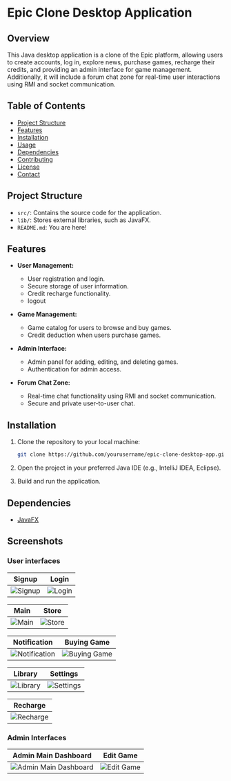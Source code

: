 # Epic Clone Desktop Application

## Overview
This Java desktop application is a clone of the Epic platform, allowing users to create accounts, log in, explore news, purchase games, recharge their credits, and providing an admin interface for game management. Additionally, it will include a forum chat zone for real-time user interactions using RMI and socket communication.

## Table of Contents
- [Project Structure](#project-structure)
- [Features](#features)
- [Installation](#installation)
- [Usage](#usage)
- [Dependencies](#dependencies)
- [Contributing](#contributing)
- [License](#license)
- [Contact](#contact)

## Project Structure
- `src/`: Contains the source code for the application.
- `lib/`: Stores external libraries, such as JavaFX.
- `README.md`: You are here!

## Features
- **User Management:**
  - User registration and login.
  - Secure storage of user information.
  - Credit recharge functionality.
  - logout

- **Game Management:**
  - Game catalog for users to browse and buy games.
  - Credit deduction when users purchase games.

- **Admin Interface:**
  - Admin panel for adding, editing, and deleting games.
  - Authentication for admin access.

- **Forum Chat Zone:**
  - Real-time chat functionality using RMI and socket communication.
  - Secure and private user-to-user chat.

## Installation
1. Clone the repository to your local machine:
   ```bash
   git clone https://github.com/yourusername/epic-clone-desktop-app.git
2. Open the project in your preferred Java IDE (e.g., IntelliJ IDEA, Eclipse).

3. Build and run the application.

## Dependencies
- [JavaFX](https://openjfx.io/)

## Screenshots 

### User interfaces

| Signup                                     | Login                                     |
| ------------------------------------------ | ---------------------------------------- |
| ![Signup](https://github.com/shadlia/EpicClone/assets/74935083/cef6cb5d-c05a-4fc5-ad31-744c3b049064) | ![Login](https://github.com/shadlia/EpicClone/assets/74935083/8c9d18af-6b35-4e28-aa46-9b1b8892fede) |

| Main                                     | Store                                     |
| ------------------------------------------ | ---------------------------------------- |
| ![Main](https://github.com/shadlia/EpicClone/assets/74935083/67182eff-3cbf-4647-86ee-3583c5bf7e3f) | ![Store](https://github.com/shadlia/EpicClone/assets/74935083/27010857-cb71-4d4c-9078-3b85e2b37e9b) |

| Notification                                     | Buying Game                                     |
| ------------------------------------------ | ---------------------------------------- |
| ![Notification](https://github.com/shadlia/EpicClone/assets/74935083/5be8204d-a04d-4136-a487-9cc7b553ffce) | ![Buying Game](https://github.com/shadlia/EpicClone/assets/74935083/9fa00066-14b3-4fbf-809f-32cbf64f8364) |

| Library                                     | Settings                                     |
| ------------------------------------------ | ---------------------------------------- |
| ![Library](https://github.com/shadlia/EpicClone/assets/74935083/758c3f6b-6fc3-4e5c-9b8d-bbebedfe87dc) | ![Settings](https://github.com/shadlia/EpicClone/assets/74935083/4567a2aa-6b49-4271-bc6b-ac136d4750ec) |

| Recharge                                     |
| ------------------------------------------ |
| ![Recharge](https://github.com/shadlia/EpicClone/assets/74935083/ea5e1cd3-3730-45b4-927f-43c60a55e98e) |

### Admin Interfaces

| Admin Main Dashboard                                     | Edit Game                                     |
| ------------------------------------------ | ---------------------------------------- |
| ![Admin Main Dashboard](https://github.com/shadlia/EpicClone/assets/74935083/d38f92b9-25cc-459c-9eaf-1ae71aa218bc) | ![Edit Game](https://github.com/shadlia/EpicClone/assets/74935083/1890fa30-74f9-48a2-a43a-e59d19628193) |


